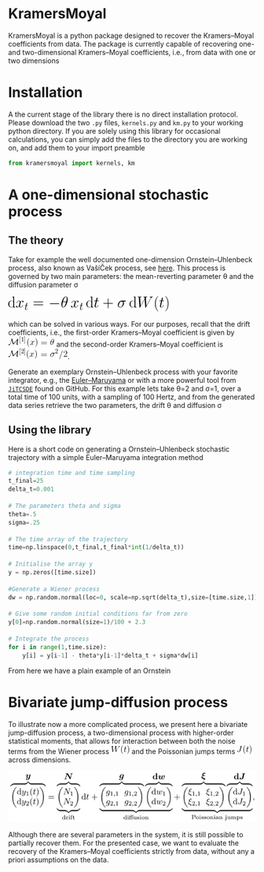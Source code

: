 # KramersMoyal
KramersMoyal is a python package designed to recover the Kramers–Moyal coefficients from data. The package is currently capable of recovering one- and two-dimensional Kramers–Moyal coefficients, i.e., from data with one or two dimensions

# Installation
A the current stage of the library there is no direct installation protocol. Please download the two `.py` files, `kernels.py` and `km.py` to your working python directory. If you are solely using this library for occasional calculations, you can simply add the files to the directory you are working on, and add them to your import preamble
```python
from kramersmoyal import kernels, km
```

# A one-dimensional stochastic process
## The theory
Take for example the well documented one-dimension Ornstein–Uhlenbeck process, also known as Va&#353;&#237;&#268;ek process, see [here](https://en.wikipedia.org/wiki/Ornstein%E2%80%93Uhlenbeck_process). This process is governed by two main parameters: the mean-reverting parameter &theta; and the diffusion parameter &sigma;

![Ornstein–Uhlenbeck process](/other/OU_eq.png)

which can be solved in various ways. For our purposes, recall that the drift coefficients, i.e., the first-order Kramers–Moyal coefficient is given by ![first-order Kramers–Moyal coefficient of an Ornstein–Uhlenbeck process](/other/KM_1.png) and the second-order Kramers–Moyal coefficient is ![second-order Kramers–Moyal coefficient of an Ornstein–Uhlenbeck process](/other/KM_2.png).

Generate an exemplary Ornstein–Uhlenbeck process with your favorite integrator, e.g., the [Euler–Maruyama](https://en.wikipedia.org/wiki/Euler%E2%80%93Maruyama_method) or with a more powerful tool from [`JiTCSDE`](https://github.com/neurophysik/jitcsde) found on GitHub.
For this example lets take &theta;=2 and &sigma;=1, over a total time of 100 units, with a sampling of 100 Hertz, and from the generated data series retrieve the two parameters, the drift &theta; and diffusion &sigma;

## Using the library
Here is a short code on generating a Ornstein–Uhlenbeck stochastic trajectory with a simple Euler–Maruyama integration method

```python
# integration time and time sampling
t_final=25
delta_t=0.001

# The parameters theta and sigma
theta=.5  
sigma=.25

# The time array of the trajectory
time=np.linspace(0,t_final,t_final*int(1/delta_t))

# Initialise the array y
y = np.zeros([time.size])

#Generate a Wiener process
dw = np.random.normal(loc=0, scale=np.sqrt(delta_t),size=[time.size,1])

# Give some random initial conditions far from zero
y[0]=np.random.normal(size=1)/100 + 2.3

# Integrate the process
for i in range(1,time.size):
    y[i] = y[i-1] - theta*y[i-1]*delta_t + sigma*dw[i]
```

From here we have a plain example of an Ornstein

# Bivariate jump-diffusion process
To illustrate now a more complicated process, we present here a bivariate jump-diffusion process, a two-dimensional process with higher-order statistical moments, that allows for interaction between both the noise terms from the Wiener process ![Wiener process](/other/W.png) and the Poissonian jumps terms ![Poissonian jump process](/other/J.png) across dimensions.

![Jump-diffusion process](/other/JD_process.png)

Although there are several parameters in the system, it is still possible to partially recover them. For the presented case, we want to evaluate the recovery of the Kramers–Moyal coefficients strictly from data, without any a priori assumptions on the data.
